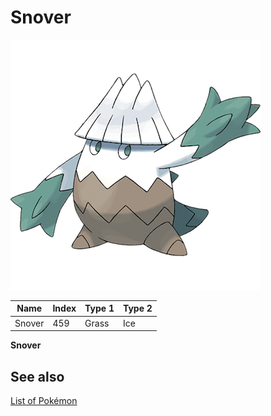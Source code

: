 # Snover


![Snover](images/459.png)

| **Name** | **Index** | **Type 1** | **Type 2** |
|----|----|----|----|
| Snover | 459 | Grass | Ice  |

**Snover** 

## See also

[List of Pokémon](../pokemon.md)
